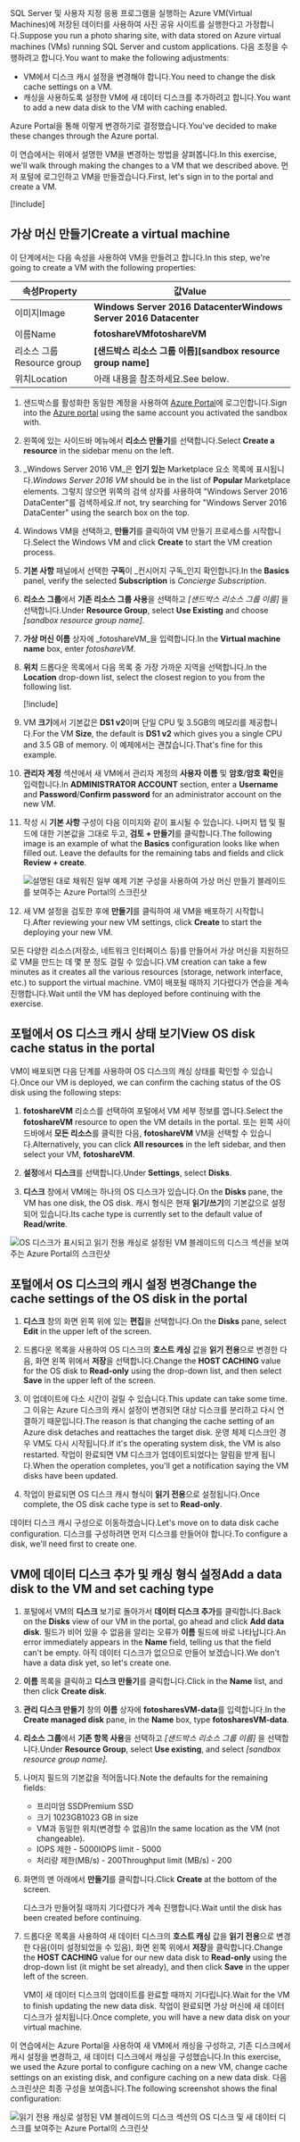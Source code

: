 
<span data-ttu-id="86484-101">SQL Server 및 사용자 지정 응용 프로그램을 실행하는 Azure VM(Virtual Machines)에 저장된 데이터를 사용하여 사진 공유 사이트를 실행한다고 가정합니다.</span><span class="sxs-lookup"><span data-stu-id="86484-101">Suppose you run a photo sharing site, with data stored on Azure virtual machines (VMs) running SQL Server and custom applications.</span></span> <span data-ttu-id="86484-102">다음 조정을 수행하려고 합니다.</span><span class="sxs-lookup"><span data-stu-id="86484-102">You want to make the following adjustments:</span></span>

- <span data-ttu-id="86484-103">VM에서 디스크 캐시 설정을 변경해야 합니다.</span><span class="sxs-lookup"><span data-stu-id="86484-103">You need to change the disk cache settings on a VM.</span></span>
- <span data-ttu-id="86484-104">캐싱을 사용하도록 설정한 VM에 새 데이터 디스크를 추가하려고 합니다.</span><span class="sxs-lookup"><span data-stu-id="86484-104">You want to add a new data disk to the VM with caching enabled.</span></span>

<span data-ttu-id="86484-105">Azure Portal을 통해 이렇게 변경하기로 결정했습니다.</span><span class="sxs-lookup"><span data-stu-id="86484-105">You've decided to make these changes through the Azure portal.</span></span>

<span data-ttu-id="86484-106">이 연습에서는 위에서 설명한 VM을 변경하는 방법을 살펴봅니다.</span><span class="sxs-lookup"><span data-stu-id="86484-106">In this exercise, we'll walk through making the changes to a VM that we described above.</span></span> <span data-ttu-id="86484-107">먼저 포털에 로그인하고 VM을 만들겠습니다.</span><span class="sxs-lookup"><span data-stu-id="86484-107">First, let's sign in to the portal and create a VM.</span></span>

[!include[](../../../includes/azure-sandbox-activate.md)]

## <a name="create-a-virtual-machine"></a><span data-ttu-id="86484-108">가상 머신 만들기</span><span class="sxs-lookup"><span data-stu-id="86484-108">Create a virtual machine</span></span>

<span data-ttu-id="86484-109">이 단계에서는 다음 속성을 사용하여 VM을 만들려고 합니다.</span><span class="sxs-lookup"><span data-stu-id="86484-109">In this step, we're going to create a VM with the following properties:</span></span>

| <span data-ttu-id="86484-110">속성</span><span class="sxs-lookup"><span data-stu-id="86484-110">Property</span></span>        | <span data-ttu-id="86484-111">값</span><span class="sxs-lookup"><span data-stu-id="86484-111">Value</span></span>   |
|-----------------|---------|
| <span data-ttu-id="86484-112">이미지</span><span class="sxs-lookup"><span data-stu-id="86484-112">Image</span></span>           | <span data-ttu-id="86484-113">**Windows Server 2016 Datacenter**</span><span class="sxs-lookup"><span data-stu-id="86484-113">**Windows Server 2016 Datacenter**</span></span> |
| <span data-ttu-id="86484-114">이름</span><span class="sxs-lookup"><span data-stu-id="86484-114">Name</span></span>            | <span data-ttu-id="86484-115">**fotoshareVM**</span><span class="sxs-lookup"><span data-stu-id="86484-115">**fotoshareVM**</span></span> |
| <span data-ttu-id="86484-116">리소스 그룹</span><span class="sxs-lookup"><span data-stu-id="86484-116">Resource group</span></span>  |   <span data-ttu-id="86484-117">**<rgn>[샌드박스 리소스 그룹 이름]</rgn>**</span><span class="sxs-lookup"><span data-stu-id="86484-117">**<rgn>[sandbox resource group name]</rgn>**</span></span> |
| <span data-ttu-id="86484-118">위치</span><span class="sxs-lookup"><span data-stu-id="86484-118">Location</span></span>        | <span data-ttu-id="86484-119">아래 내용을 참조하세요.</span><span class="sxs-lookup"><span data-stu-id="86484-119">See below.</span></span> |

1. <span data-ttu-id="86484-120">샌드박스를 활성화한 동일한 계정을 사용하여 [Azure Portal](https://portal.azure.com/learn.docs.microsoft.com?azure-portal=true)에 로그인합니다.</span><span class="sxs-lookup"><span data-stu-id="86484-120">Sign into the [Azure portal](https://portal.azure.com/learn.docs.microsoft.com?azure-portal=true) using the same account you activated the sandbox with.</span></span>

1. <span data-ttu-id="86484-121">왼쪽에 있는 사이드바 메뉴에서 **리소스 만들기**를 선택합니다.</span><span class="sxs-lookup"><span data-stu-id="86484-121">Select **Create a resource** in the sidebar menu on the left.</span></span>

1. <span data-ttu-id="86484-122">_Windows Server 2016 VM_은 **인기 있는** Marketplace 요소 목록에 표시됩니다.</span><span class="sxs-lookup"><span data-stu-id="86484-122">_Windows Server 2016 VM_ should be in the list of **Popular** Marketplace elements.</span></span> <span data-ttu-id="86484-123">그렇지 않으면 위쪽의 검색 상자를 사용하여 "Windows Server 2016 DataCenter"를 검색하세요.</span><span class="sxs-lookup"><span data-stu-id="86484-123">If not, try searching for "Windows Server 2016 DataCenter" using the search box on the top.</span></span>

1. <span data-ttu-id="86484-124">Windows VM을 선택하고, **만들기**를 클릭하여 VM 만들기 프로세스를 시작합니다.</span><span class="sxs-lookup"><span data-stu-id="86484-124">Select the Windows VM and click **Create** to start the VM creation process.</span></span>

1. <span data-ttu-id="86484-125">**기본 사항** 패널에서 선택한 **구독**이 _컨시어지 구독_인지 확인합니다.</span><span class="sxs-lookup"><span data-stu-id="86484-125">In the **Basics** panel, verify the selected **Subscription** is _Concierge Subscription_.</span></span>

1. <span data-ttu-id="86484-126">**리소스 그룹**에서 **기존 리소스 그룹 사용**을 선택하고 _<rgn>[샌드박스 리소스 그룹 이름]</rgn>_ 을 선택합니다.</span><span class="sxs-lookup"><span data-stu-id="86484-126">Under **Resource Group**, select **Use Existing** and choose _<rgn>[sandbox resource group name]</rgn>_.</span></span>

1. <span data-ttu-id="86484-127">**가상 머신 이름** 상자에 _fotoshareVM_을 입력합니다.</span><span class="sxs-lookup"><span data-stu-id="86484-127">In the **Virtual machine name** box, enter _fotoshareVM_.</span></span>

1. <span data-ttu-id="86484-128">**위치** 드롭다운 목록에서 다음 목록 중 가장 가까운 지역을 선택합니다.</span><span class="sxs-lookup"><span data-stu-id="86484-128">In the **Location** drop-down list, select the closest region to you from the following list.</span></span>

    [!include[](../../../includes/azure-sandbox-regions-first-mention-note-friendly.md)]

1. <span data-ttu-id="86484-129">VM **크기**에서 기본값은 **DS1 v2**이며 단일 CPU 및 3.5GB의 메모리를 제공합니다.</span><span class="sxs-lookup"><span data-stu-id="86484-129">For the VM **Size**, the default is **DS1 v2** which gives you a single CPU and 3.5 GB of memory.</span></span> <span data-ttu-id="86484-130">이 예제에서는 괜찮습니다.</span><span class="sxs-lookup"><span data-stu-id="86484-130">That's fine for this example.</span></span>

1. <span data-ttu-id="86484-131">**관리자 계정** 섹션에서 새 VM에서 관리자 계정의 **사용자 이름** 및 **암호**/**암호 확인**을 입력합니다.</span><span class="sxs-lookup"><span data-stu-id="86484-131">In **ADMINISTRATOR ACCOUNT** section, enter a **Username** and **Password**/**Confirm password** for an administrator account on the new VM.</span></span>

1. <span data-ttu-id="86484-132">작성 시 **기본 사항** 구성이 다음 이미지와 같이 표시될 수 있습니다. 나머지 탭 및 필드에 대한 기본값을 그대로 두고, **검토 + 만들기**를 클릭합니다.</span><span class="sxs-lookup"><span data-stu-id="86484-132">The following image is an example of what the **Basics** configuration looks like when filled out. Leave the defaults for the remaining tabs and fields and click **Review + create**.</span></span>

    ![설명된 대로 채워진 일부 예제 기본 구성을 사용하여 가상 머신 만들기 블레이드를 보여주는 Azure Portal의 스크린샷](../media/4-basics-vm.png)

1. <span data-ttu-id="86484-134">새 VM 설정을 검토한 후에 **만들기**를 클릭하여 새 VM을 배포하기 시작합니다.</span><span class="sxs-lookup"><span data-stu-id="86484-134">After reviewing your new VM settings, click **Create** to start the deploying your new VM.</span></span>

<span data-ttu-id="86484-135">모든 다양한 리소스(저장소, 네트워크 인터페이스 등)를 만들어서 가상 머신을 지원하므로 VM을 만드는 데 몇 분 정도 걸릴 수 있습니다.</span><span class="sxs-lookup"><span data-stu-id="86484-135">VM creation can take a few minutes as it creates all the various resources (storage, network interface, etc.) to support the virtual machine.</span></span> <span data-ttu-id="86484-136">VM이 배포될 때까지 기다렸다가 연습을 계속 진행합니다.</span><span class="sxs-lookup"><span data-stu-id="86484-136">Wait until the VM has deployed before continuing with the exercise.</span></span>

## <a name="view-os-disk-cache-status-in-the-portal"></a><span data-ttu-id="86484-137">포털에서 OS 디스크 캐시 상태 보기</span><span class="sxs-lookup"><span data-stu-id="86484-137">View OS disk cache status in the portal</span></span>

<span data-ttu-id="86484-138">VM이 배포되면 다음 단계를 사용하여 OS 디스크의 캐싱 상태를 확인할 수 있습니다.</span><span class="sxs-lookup"><span data-stu-id="86484-138">Once our VM is deployed, we can confirm the caching status of the OS disk using the following steps:</span></span>

1. <span data-ttu-id="86484-139">**fotoshareVM** 리소스를 선택하여 포털에서 VM 세부 정보를 엽니다.</span><span class="sxs-lookup"><span data-stu-id="86484-139">Select the **fotoshareVM** resource to open the VM details in the portal.</span></span> <span data-ttu-id="86484-140">또는 왼쪽 사이드바에서 **모든 리소스**를 클릭한 다음, **fotoshareVM** VM을 선택할 수 있습니다.</span><span class="sxs-lookup"><span data-stu-id="86484-140">Alternatively, you can click **All resources** in the left sidebar, and then select your VM, **fotoshareVM**.</span></span>

1. <span data-ttu-id="86484-141">**설정**에서 **디스크**를 선택합니다.</span><span class="sxs-lookup"><span data-stu-id="86484-141">Under **Settings**, select **Disks**.</span></span>

1. <span data-ttu-id="86484-142">**디스크** 창에서 VM에는 하나의 OS 디스크가 있습니다.</span><span class="sxs-lookup"><span data-stu-id="86484-142">On the **Disks** pane, the VM has one disk, the OS disk.</span></span> <span data-ttu-id="86484-143">캐시 형식은 현재 **읽기/쓰기**의 기본값으로 설정되어 있습니다.</span><span class="sxs-lookup"><span data-stu-id="86484-143">Its cache type is currently set to the default value of **Read/write**.</span></span>

![OS 디스크가 표시되고 읽기 전용 캐싱로 설정된 VM 블레이드의 디스크 섹션을 보여주는 Azure Portal의 스크린샷](../media/4-os-disk-rw.PNG)

## <a name="change-the-cache-settings-of-the-os-disk-in-the-portal"></a><span data-ttu-id="86484-145">포털에서 OS 디스크의 캐시 설정 변경</span><span class="sxs-lookup"><span data-stu-id="86484-145">Change the cache settings of the OS disk in the portal</span></span>

1. <span data-ttu-id="86484-146">**디스크** 창의 화면 왼쪽 위에 있는 **편집**을 선택합니다.</span><span class="sxs-lookup"><span data-stu-id="86484-146">On the **Disks** pane, select **Edit** in the upper left of the screen.</span></span>

1. <span data-ttu-id="86484-147">드롭다운 목록을 사용하여 OS 디스크의 **호스트 캐싱** 값을 **읽기 전용**으로 변경한 다음, 화면 왼쪽 위에서 **저장**을 선택합니다.</span><span class="sxs-lookup"><span data-stu-id="86484-147">Change the **HOST CACHING** value for the OS disk to **Read-only** using the drop-down list, and then select **Save** in the upper left of the screen.</span></span>

1. <span data-ttu-id="86484-148">이 업데이트에 다소 시간이 걸릴 수 있습니다.</span><span class="sxs-lookup"><span data-stu-id="86484-148">This update can take some time.</span></span> <span data-ttu-id="86484-149">그 이유는 Azure 디스크의 캐시 설정이 변경되면 대상 디스크를 분리하고 다시 연결하기 때문입니다.</span><span class="sxs-lookup"><span data-stu-id="86484-149">The reason is that changing the cache setting of an Azure disk detaches and reattaches the target disk.</span></span> <span data-ttu-id="86484-150">운영 체제 디스크인 경우 VM도 다시 시작됩니다.</span><span class="sxs-lookup"><span data-stu-id="86484-150">If it's the operating system disk, the VM is also restarted.</span></span> <span data-ttu-id="86484-151">작업이 완료되면 VM 디스크가 업데이트되었다는 알림을 받게 됩니다.</span><span class="sxs-lookup"><span data-stu-id="86484-151">When the operation completes, you'll get a notification saying the VM disks have been updated.</span></span>

1. <span data-ttu-id="86484-152">작업이 완료되면 OS 디스크 캐시 형식이 **읽기 전용**으로 설정됩니다.</span><span class="sxs-lookup"><span data-stu-id="86484-152">Once complete, the OS disk cache type is set to **Read-only**.</span></span>

<span data-ttu-id="86484-153">데이터 디스크 캐시 구성으로 이동하겠습니다.</span><span class="sxs-lookup"><span data-stu-id="86484-153">Let's move on to data disk cache configuration.</span></span> <span data-ttu-id="86484-154">디스크를 구성하려면 먼저 디스크를 만들어야 합니다.</span><span class="sxs-lookup"><span data-stu-id="86484-154">To configure a disk, we'll need first to create one.</span></span>

## <a name="add-a-data-disk-to-the-vm-and-set-caching-type"></a><span data-ttu-id="86484-155">VM에 데이터 디스크 추가 및 캐싱 형식 설정</span><span class="sxs-lookup"><span data-stu-id="86484-155">Add a data disk to the VM and set caching type</span></span>

1. <span data-ttu-id="86484-156">포털에서 VM의 **디스크** 보기로 돌아가서 **데이터 디스크 추가**를 클릭합니다.</span><span class="sxs-lookup"><span data-stu-id="86484-156">Back on the **Disks** view of our VM in the portal, go ahead and click **Add data disk**.</span></span> <span data-ttu-id="86484-157">필드가 비어 있을 수 없음을 알리는 오류가 **이름** 필드에 바로 나타납니다.</span><span class="sxs-lookup"><span data-stu-id="86484-157">An error immediately appears in the **Name** field, telling us that the field can't be empty.</span></span> <span data-ttu-id="86484-158">아직 데이터 디스크가 없으므로 만들어 보겠습니다.</span><span class="sxs-lookup"><span data-stu-id="86484-158">We don't have a data disk yet, so let's create one.</span></span>

1. <span data-ttu-id="86484-159">**이름** 목록을 클릭하고 **디스크 만들기**를 클릭합니다.</span><span class="sxs-lookup"><span data-stu-id="86484-159">Click in the **Name** list, and then click **Create disk**.</span></span>

1. <span data-ttu-id="86484-160">**관리 디스크 만들기** 창의 **이름** 상자에 **fotosharesVM-data**를 입력합니다.</span><span class="sxs-lookup"><span data-stu-id="86484-160">In the **Create managed disk** pane, in the **Name** box, type **fotosharesVM-data**.</span></span>

1. <span data-ttu-id="86484-161">**리소스 그룹**에서 **기존 항목 사용**을 선택하고 _<rgn>[샌드박스 리소스 그룹 이름]</rgn>_ 을 선택합니다.</span><span class="sxs-lookup"><span data-stu-id="86484-161">Under **Resource Group**, select **Use existing**, and select _<rgn>[sandbox resource group name]</rgn>_.</span></span>

1. <span data-ttu-id="86484-162">나머지 필드의 기본값을 적어둡니다.</span><span class="sxs-lookup"><span data-stu-id="86484-162">Note the defaults for the remaining fields:</span></span>
    - <span data-ttu-id="86484-163">프리미엄 SSD</span><span class="sxs-lookup"><span data-stu-id="86484-163">Premium SSD</span></span>
    - <span data-ttu-id="86484-164">크기 1023GB</span><span class="sxs-lookup"><span data-stu-id="86484-164">1023 GB in size</span></span>
    - <span data-ttu-id="86484-165">VM과 동일한 위치(변경할 수 없음)</span><span class="sxs-lookup"><span data-stu-id="86484-165">In the same location as the VM (not changeable).</span></span>
    - <span data-ttu-id="86484-166">IOPS 제한 - 5000</span><span class="sxs-lookup"><span data-stu-id="86484-166">IOPS limit - 5000</span></span>
    - <span data-ttu-id="86484-167">처리량 제한(MB/s) - 200</span><span class="sxs-lookup"><span data-stu-id="86484-167">Throughput limit (MB/s) - 200</span></span>

1. <span data-ttu-id="86484-168">화면의 맨 아래에서 **만들기**를 클릭합니다.</span><span class="sxs-lookup"><span data-stu-id="86484-168">Click **Create** at the bottom of the screen.</span></span>

    <span data-ttu-id="86484-169">디스크가 만들어질 때까지 기다렸다가 계속 진행합니다.</span><span class="sxs-lookup"><span data-stu-id="86484-169">Wait until the disk has been created before continuing.</span></span>

1. <span data-ttu-id="86484-170">드롭다운 목록을 사용하여 새 데이터 디스크의 **호스트 캐싱** 값을 **읽기 전용**으로 변경한 다음(이미 설정되었을 수 있음), 화면 왼쪽 위에서 **저장**을 클릭합니다.</span><span class="sxs-lookup"><span data-stu-id="86484-170">Change the **HOST CACHING** value for our new data disk to **Read-only** using the drop-down list (it might be set already), and then click **Save** in the upper left of the screen.</span></span>

    <span data-ttu-id="86484-171">VM이 새 데이터 디스크의 업데이트를 완료할 때까지 기다립니다.</span><span class="sxs-lookup"><span data-stu-id="86484-171">Wait for the VM to finish updating the new data disk.</span></span> <span data-ttu-id="86484-172">작업이 완료되면 가상 머신에 새 데이터 디스크가 설치됩니다.</span><span class="sxs-lookup"><span data-stu-id="86484-172">Once complete, you will have a new data disk on your virtual machine.</span></span>

<span data-ttu-id="86484-173">이 연습에서는 Azure Portal을 사용하여 새 VM에서 캐싱을 구성하고, 기존 디스크에서 캐시 설정을 변경하고, 새 데이터 디스크에서 캐싱을 구성했습니다.</span><span class="sxs-lookup"><span data-stu-id="86484-173">In this exercise, we used the Azure portal to configure caching on a new VM, change cache settings on an existing disk, and configure caching on a new data disk.</span></span> <span data-ttu-id="86484-174">다음 스크린샷은 최종 구성을 보여줍니다.</span><span class="sxs-lookup"><span data-stu-id="86484-174">The following screenshot shows the final configuration:</span></span>

![읽기 전용 캐싱로 설정된 VM 블레이드의 디스크 섹션의 OS 디스크 및 새 데이터 디스크를 보여주는 Azure Portal의 스크린샷](../media/disks-final-config-portal.PNG)
